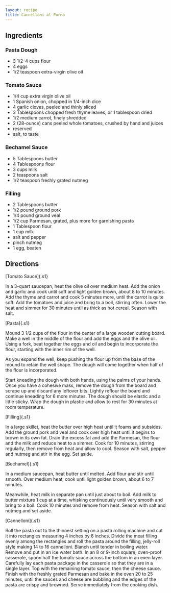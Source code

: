 ```yaml
---
layout: recipe
title: Cannelloni al Forno
---
```


## Ingredients


### Pasta Dough

* 3 1/2-4 cups flour
* 4 eggs
* 1/2 teaspoon extra-virgin olive oil

### Tomato Sauce

* 1/4 cup extra virgin olive oil
* 1 Spanish onion, chopped in 1/4-inch dice
* 4 garlic cloves, peeled and thinly sliced
* 3 Tablespoons chopped fresh thyme leaves, or 1 tablespoon dried
* 1/2 medium carrot, finely shredded
* 2 (28-ounce) cans peeled whole tomatoes, crushed by hand and juices
* reserved
* salt, to taste

### Bechamel Sauce

* 5 Tablespoons butter
* 4 Tablespoons flour
* 3 cups milk
* 2 teaspoons salt
* 1/2 teaspoon freshly grated nutmeg

### Filling

* 2 Tablespoons butter
* 1/2 pound ground pork
* 1/4 pound ground veal
* 1/2 cup Parmesan, grated, plus more for garnishing pasta
* 1 Tablespoon flour
* 1 cup milk
* salt and pepper
* pinch nutmeg
* 1 egg, beaten

## Directions

[Tomato Sauce]{.s1}

In a 3-quart saucepan, heat the olive oil over medium heat. Add the
onion and garlic and cook until soft and light golden brown, about 8 to
10 minutes. Add the thyme and carrot and cook 5 minutes more, until the
carrot is quite soft. Add the tomatoes and juice and bring to a boil,
stirring often. Lower the heat and simmer for 30 minutes until as thick
as hot cereal. Season with salt.

[Pasta]{.s1}

Mound 3 1/2 cups of the flour in the center of a large wooden cutting
board. Make a well in the middle of the flour and add the eggs and the
olive oil. Using a fork, beat together the eggs and oil and begin to
incorporate the flour, starting with the inner rim of the well.

As you expand the well, keep pushing the flour up from the base of the
mound to retain the well shape. The dough will come together when half
of the flour is incorporated.

Start kneading the dough with both hands, using the palms of your hands.
Once you have a cohesive mass, remove the dough from the board and
scrape up and discard any leftover bits. Lightly reflour the board and
continue kneading for 6 more minutes. The dough should be elastic and a
little sticky. Wrap the dough in plastic and allow to rest for 30
minutes at room temperature.

[Filling]{.s1}

In a large skillet, heat the butter over high heat until it foams and
subsides. Add the ground pork and veal and cook over high heat until it
begins to brown in its own fat. Drain the excess fat and add the
Parmesan, the flour and the milk and reduce heat to a simmer. Cook for
10 minutes, stirring regularly, then remove from heat and allow to cool.
Season with salt, pepper and nutmeg and stir in the egg. Set aside.

[Bechamel]{.s1}

In a medium saucepan, heat butter until melted. Add flour and stir until
smooth. Over medium heat, cook until light golden brown, about 6 to 7
minutes.

Meanwhile, heat milk in separate pan until just about to boil. Add milk
to butter mixture 1 cup at a time, whisking continuously until very
smooth and bring to a boil. Cook 10 minutes and remove from heat. Season
with salt and nutmeg and set aside.

[Cannelloni]{.s1}

Roll the pasta out to the thinnest setting on a pasta rolling machine
and cut it into rectangles measuring 4 inches by 6 inches. Divide the
meat filling evenly among the rectangles and roll the pasta around the
filling, jelly-roll style making 14 to 16 cannelloni. Blanch until
tender in boiling water. Remove and put in an ice water bath. In an 8 or
9-inch square, oven-proof casserole, spoon half the tomato sauce across
the bottom in an even layer. Carefully lay each pasta package in the
casserole so that they are in a single layer. Top with the remaining
tomato sauce, then the cheese sauce. Finish with the freshly grated
Parmesan and bake in the oven 20 to 25 minutes, until the sauces and
cheese are bubbling and the edges of the pasta are crispy and browned.
Serve immediately from the cooking dish.
